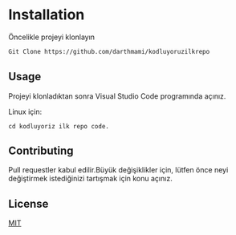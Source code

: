 # Installation

Öncelikle projeyi klonlayın

```bash
Git Clone https://github.com/darthmami/kodluyoruzilkrepo
```

## Usage

Projeyi klonladıktan sonra Visual Studio Code  programında açınız.

Linux için:

```linux
cd kodluyoriz ilk repo code. 
```

## Contributing

Pull requestler kabul edilir.Büyük değişiklikler için, lütfen önce neyi değiştirmek istediğinizi tartışmak için konu açınız.

## License

[MIT](https://choosealicense.com/licenses/mit/)
